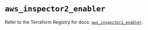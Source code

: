 # `aws_inspector2_enabler`

Refer to the Terraform Registry for docs: [`aws_inspector2_enabler`](https://registry.terraform.io/providers/hashicorp/aws/6.9.0/docs/resources/inspector2_enabler).

